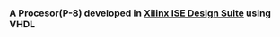 ### A Procesor(P-8) developed in [Xilinx ISE Design Suite](https://www.xilinx.com/products/design-tools/ise-design-suite.html) using VHDL
